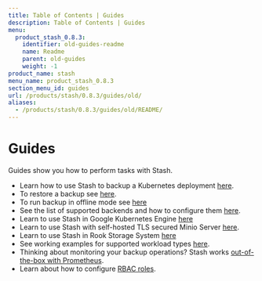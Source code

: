 ```yaml
---
title: Table of Contents | Guides
description: Table of Contents | Guides
menu:
  product_stash_0.8.3:
    identifier: old-guides-readme
    name: Readme
    parent: old-guides
    weight: -1
product_name: stash
menu_name: product_stash_0.8.3
section_menu_id: guides
url: /products/stash/0.8.3/guides/old/
aliases:
  - /products/stash/0.8.3/guides/old/README/
---
```

# Guides

Guides show you how to perform tasks with Stash.

- Learn how to use Stash to backup a Kubernetes deployment [here](/docs/guides/old/backup.md).
- To restore a backup see [here](/docs/guides/old/restore.md).
- To run backup in offline mode see [here](/docs/guides/old/offline_backup.md)
- See the list of supported backends and how to configure them [here](/docs/guides/old/backends.md).
- Learn to use Stash in Google Kubernetes Engine [here](/docs/guides/old/platforms/gke.md)
- Learn to use Stash with self-hosted TLS secured Minio Server [here](/docs/guides/old/platforms/minio.md).
- Learn to use Stash in Rook Storage System [here](/docs/guides/old/platforms/rook.md)
- See working examples for supported workload types [here](/docs/guides/old/workloads.md).
- Thinking about monitoring your backup operations? Stash works [out-of-the-box with Prometheus](/docs/guides/old/monitoring/overview.md).
- Learn about how to configure [RBAC roles](/docs/guides/old/rbac.md).
